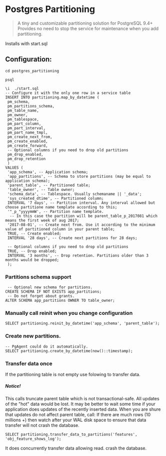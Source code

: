 # Postgres Partitioning

> A tiny and customizable partitioning solution for PostgreSQL 9.4+
Provides no need to stop the service for maintenance when you add partitioning.

Installs with start.sql

## Configuration:
```
cd postgres_partitioning

psql

\i  ./start.sql
-- Configure it with the only one row in a service table
INSERT INTO partitioning.map_by_datetime (
 pm_schema,
 pm_partitions_schema,
 pm_table_name,
 pm_owner,
 pm_tablespace,
 pm_part_column,
 pm_part_interval,
 pm_part_name_tmpl,
 pm_create_next_from,
 pm_create_enabled,
 pm_create_forward,
 -- Optional columns if you need to drop old partitions
 pm_drop_enabled,
 pm_drop_retention
 )
VALUES (
 'app_schema', -- Application schema;
 'app_partitions', -- Schema to store partitions (may be equal to application schema);
 'parent_table', -- Partitioned table;
 'table_owner', -- Table owner;
 'schema_data', -- Tablespace. Usually schemaname || '_data';
 'sys_created_dtime', -- Partitioned column;
 INTERVAL '7 days', -- Partition interval. Any interval allowed but choose partitione name template according to this;
 '"_p_"yyyymmW', -- Partition name template.
  -- In this case the partition will be parent_table_p_2017081 which means the first week of aug 2017;
 '2017-08-01', -- Create next from. Use it according to the minimum value of partitioned column in your parent table;
 TRUE, -- Create enabled;
 INTERVAL '28 days', -- Create next partitions for 28 days;

 -- Optional columns if you need to drop old partitions
 TRUE, -- Drop enabled;
 INTERVAL '3 months', -- Drop retention. Partitions older than 3 months would be dropped;
 );

```

### Partitions schema support

```
 -- Optional new schema for partitions.
CREATE SCHEMA IF NOT EXISTS app_partitions;
 -- Do not forget about grants.
ALTER SCHEMA app_partitions OWNER TO table_owner;
```

### Manually call reinit when you change configuration
```
SELECT partitioning.reinit_by_datetime('app_schema', 'parent_table');
```
### Create new partitions.
```
-- PgAgent could do it automatically.
SELECT partitioning.create_by_datetime(now()::timestamp);
```

### Transfer data once
If the partitioning table is not empty use folowing to transfer data.
##### Notice!
This calls truncate parent table which is not transactional-safe. All updates of the "hot" data would be lost.
It may be better to wait some time if your application does updates of the recently inserted data.
When you are shure that updates do not affect parent table, call:
If there are much rows (10 millions +) then watch after your WAL disk space to ensure that data transfer will not crash the database.
```
SELECT partitioning.transfer_data_to_partitions('features', 'obj_feature_shows_log');
```
It does concurrently transfer data allowing read.
 crash the database.